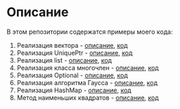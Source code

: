 # Описание

В этом репозитории содержатся примеры моего кода:
1. Реализация вектора - [описание](vector.md/), [код](vector.cpp/)
2. Реализация UniquePtr - [описание](UniquePtr.md/), [код](UniquePtr.cpp/)
3. Реализация list - [описание](List.md/), [код](List.cpp/)
4. Реализация класса многочлен - [описание](Polynomial.md/), [код](Polynomial.cpp/)
5. Реализация Optional - [описание](Optional.md/), [код](Optional.cpp/)
6. Реализация алгоритма Гаусса - [описание](Algorithm_Gauss.md/), [код](Algorithm_Gauss.cpp/)
7. Реализация HashMap - [описание](HashMap.md/), [код](HashMap.cpp/)
8. Метод наименьших квадратов - [описание](LeastSquares.md/), [код](LeastSquares.cpp/)
